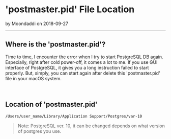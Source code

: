 # 'postmaster.pid' File Location

by Moondaddi on 2018-09-27

---

## Where is the 'postmaster.pid'?

Time to time, I encounter the error when I try to start PostgreSQL DB again. Especially, right after cold power-off, it comes a lot to me. If you use GUI interface of PostgreSQL, it gives you a long instruction failed to start properly. But, simply, you can start again after delete this 'postmaster.pid' file in your macOS system.

<br />

## Location of 'postmaster.pid'

```shell
/Users/user_name/Library/Application Support/Postgres/var-10
```

> Note: PostgreSQL ver. 10, it can be changed depends on what version of postgres you use.
